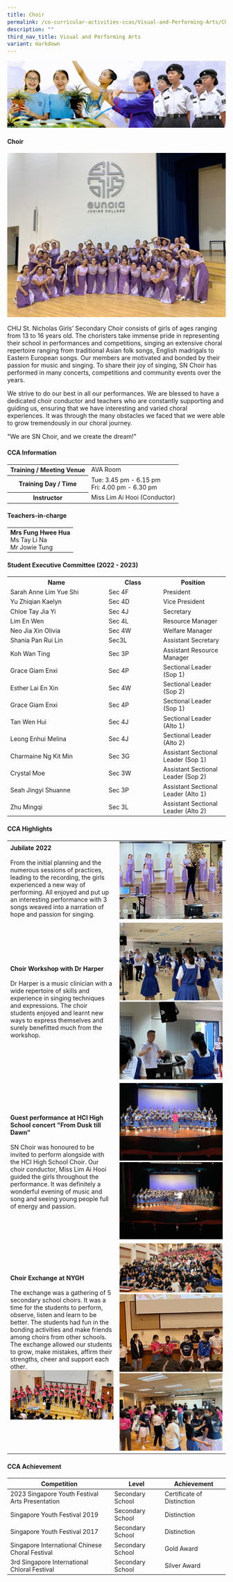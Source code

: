 ```yaml
---
title: Choir
permalink: /co-curricular-activities-ccas/Visual-and-Performing-Arts/Choir/
description: ""
third_nav_title: Visual and Performing Arts
variant: markdown
---
```

![](/images/01%20Banner%20Photos/05%20subpage%20cca.jpg)

#### **Choir**

![Choir 230527](/images/06%20CCA/VPA%20Choir/choir%20230527.jpeg)

CHIJ St. Nicholas Girls’ Secondary Choir consists of girls of ages ranging from 13 to 16 years old. The choristers take immense pride in representing their school in performances and competitions, singing an extensive choral repertoire ranging from traditional Asian folk songs, English madrigals to Eastern European songs. Our members are motivated and bonded by their passion for music and singing. To share their joy of singing, SN Choir has performed in many concerts, competitions and community events over the years.

We strive to do our best in all our performances. We are blessed to have a dedicated choir conductor and teachers who are constantly supporting and guiding us, ensuring that we have interesting and varied choral experiences. It was through the many obstacles we faced that we were able to grow tremendously in our choral journey.

"We are SN Choir, and we create the dream!"

 #### **CCA Information**

<table style="width:100%">
<tbody>
<tr><th>Training / Meeting Venue</th>
<td>AVA Room</td></tr>
<tr><th>Training Day / Time</th>
<td>Tue: 3.45 pm - 6.15 pm<br>Fri: 4.00 pm - 6.30 pm</td></tr>
<tr><th>Instructor</th>
<td>Miss Lim Ai Hooi (Conductor)</td></tr>
</tbody>
</table>

#### **Teachers-in-charge**

<table style="width:100%">
<tbody>
<tr>
<td><b>Mrs Fung Hwee Hua</b><br>Ms Tay Li Na<br>Mr Jowie Tung</td>
</tr>
</tbody>
</table>

#### **Student Executive Committee (2022 - 2023)**

<table style="width:100%">
<tbody>
<tr>
<th style="width:45%">Name</th>
<th style="width:25%">Class</th> 
<th style="width:30%">Position</th>
</tr>
<tr><td>Sarah Anne Lim Yue Shi</td><td>Sec 4F</td><td>President</td></tr>
<tr><td>Yu Zhiqian Kaelyn</td><td>Sec 4D</td><td>Vice President</td></tr>
<tr><td>Chloe Tay Jia Yi</td><td>Sec 4J</td><td>Secretary</td></tr>
<tr><td>Lim En Wen</td><td>Sec 4L</td><td>Resource Manager</td></tr>
<tr><td>Neo Jia Xin Olivia</td><td>Sec 4W</td><td>Welfare Manager</td></tr>
<tr><td>Shania Pan Rui Lin</td><td>Sec3L</td><td>Assistant Secretary</td></tr>
<tr><td>Koh Wan Ting</td><td>Sec 3P</td><td>Assistant Resource Manager</td></tr>
<tr><td>Grace Giam Enxi</td><td>Sec 4P</td><td>Sectional Leader (Sop 1)</td></tr>
<tr><td>Esther Lai En Xin</td><td>Sec 4W</td><td>Sectional Leader (Sop 2)</td></tr>
<tr><td>Grace Giam Enxi</td><td>Sec 4P</td><td>Sectional Leader (Sop 1)</td></tr>
<tr><td>Tan Wen Hui</td><td>Sec 4J</td><td>Sectional Leader (Alto 1)</td></tr>
<tr><td>Leong Enhui Melina</td><td>Sec 4J</td><td>Sectional Leader (Alto 2)</td></tr>
<tr><td>Charmaine Ng Kit Min</td><td>Sec 3G</td><td>Assistant Sectional Leader (Sop 1)</td></tr>
<tr><td>Crystal Moe</td><td>Sec 3W</td><td>Assistant Sectional Leader (Sop 2)</td></tr>
<tr><td>Seah Jingyi Shuanne</td><td>Sec 3P</td><td>Assistant Sectional Leader (Alto 1)</td></tr>
<tr><td>Zhu Mingqi</td><td>Sec 3L</td><td>Assistant Sectional Leader (Alto 2)</td></tr>
</tbody>
</table>


#### **CCA Highlights**

<table style="width:100%">
<tbody>
<tr>
<td style="width:50%"><b>Jubilate 2022</b><br><br>From the initial planning and the numerous sessions of practices, leading to the recording, the girls experienced a new way of performing. All enjoyed and put up an interesting performance with 3 songs weaved into a narration of hope and passion for singing.</td>
<td><img src="/images/06%20CCA/VPA%20Choir/picture%203.jpg"></td></tr>

<tr>
<td style="width:50%"><b>Choir Workshop with Dr Harper</b><br><br>Dr Harper is a music clinician with a wide repertoire of skills and experience in singing techniques and expressions. The choir students enjoyed and learnt new ways to express themselves and surely benefitted much from the workshop.</td>
<td><img src="/images/06%20CCA/VPA%20Choir/picture%205.jpg"><br>
	<img src="/images/06%20CCA/VPA%20Choir/picture%204.jpg"></td></tr>

<tr>
<td style="width:50%"><b>Guest performance at HCI High School concert "From Dusk till Dawn"</b><br><br>SN Choir was honoured to be invited to perform alongside with the HCI High School Choir. Our choir conductor, Miss Lim Ai Hooi guided the girls throughout the performance. It was definitely a wonderful evening of music and song and seeing young people full of energy and passion.</td>
<td><img src="/images/06%20CCA/VPA%20Choir/picture%207.jpg"><br>
	<img src="/images/06%20CCA/VPA%20Choir/picture%206.jpg"></td></tr>

<tr>
<td style="width:50%"><b>Choir Exchange at NYGH</b><br><br>The exchange was a gathering of 5 secondary school choirs. It was a time for the students to perform, observe, listen and learn to be better. The students had fun in the bonding activities and make friends among choirs from other schools. The exchange allowed our students to grow, make mistakes, affirm their strengths, cheer and support each other.<br>
<img src="/images/06%20CCA/VPA%20Choir/picture%209.jpg"><br></td>
<td><img src="/images/06%20CCA/VPA%20Choir/picture%2011.jpg">
<img src="/images/06%20CCA/VPA%20Choir/picture%208.jpg">
<img src="/images/06%20CCA/VPA%20Choir/picture%2010.jpg"></td></tr>
</tbody></table>


#### **CCA Achievement**


| Competition | Level | Achievement |
| -------- | -------- | -------- |
| 2023 Singapore Youth Festival<br>Arts Presentation     | Secondary School     | Certificate of Distinction     |
| Singapore Youth Festival 2019     | Secondary School     | Distinction     |
| Singapore Youth Festival 2017     | Secondary School     | Distinction     |
| Singapore International Chinese Choral Festival     | Secondary School     | Gold Award     |
| 3rd Singapore International Chloral Festival    | Secondary School     | Silver Award     |